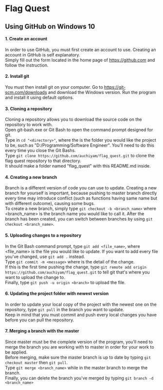 # Flag Quest

## Using GitHub on Windows 10

#### 1. Create an account
In order to use GitHub, you must first create an account to use.  Creating an account in GitHub is self explanatory.  
Simply fill out the form located in the home page of https://github.com and follow the instruction.  

#### 2.  Install git
You must then install git on your computer.  Go to https://git-scm.com/downloads and download the Windows version.  Run the program and install it using default options.  

#### 3.  Cloning a repository
Cloning a repository allows you to download the source code on the repository to work with.  
Open git-bash.exe or Git Bash to open the command prompt designed for git.  
Type in `cd "<directory>"`, where the <directory> is the folder you would like the project to be, such as "D:/Programming/Software Engineer".   You'll need to do this every time you close the Git Bashs.  
Type `git clone https://github.com/auchiyam/flag_quest.git` to clone the flag quest repository to that directory.  
It should make a folder named "flag_quest" with this README.md inside.  

#### 4.  Creating a new branch
Branch is a different version of code you can use to update.  Creating a new branch for yourself is important, because pushing to master branch directly every time may introduce conflict (such as functions having same name but with different outcome), causing some bugs.  
To create a new branch, simply type `git checkout -b <branch_name>` where <branch_name> is the branch name you would like to call it.  After the branch has been created, you can switch between branches by using `git checkout <branch_name>`.  

#### 5.  Uploading changes to a repository
In the Git Bash command prompt, type `git add <file_name>`, where <file_name> is the file you would like to update.  If you want to add every file you've changed, use `git add .` instead.  
Type `git commit -m <message>` where <message> is the detail of the change.  
If this is the first time pushing the change, type `git remote add origin https://github.com/auchiyam/flag_quest.git` to tell git that's where you want to upload the change to.  
Finally, type `git push -u origin <branch>` to upload the file.  

#### 6.  Updating the project folder with newest version
In order to update your local copy of the project with the newest one on the repository, type `git pull` in the branch you want to update.  
Keep in mind that you must commit and push every local changes you have before you can pull the repository.  

#### 7.  Merging a branch with the master
Since master must be the complete version of the program, you'll need to merge the branch you are working with to master in order for your work to be applied.  
Before merging, make sure the master branch is up to date by typing `git checkout master` then `git pull`.  
Type `git merge <branch_name>` while in the master branch to merge the branch.  
Finally, you can delete the branch you've merged by typing `git branch -d <branch_name>`  